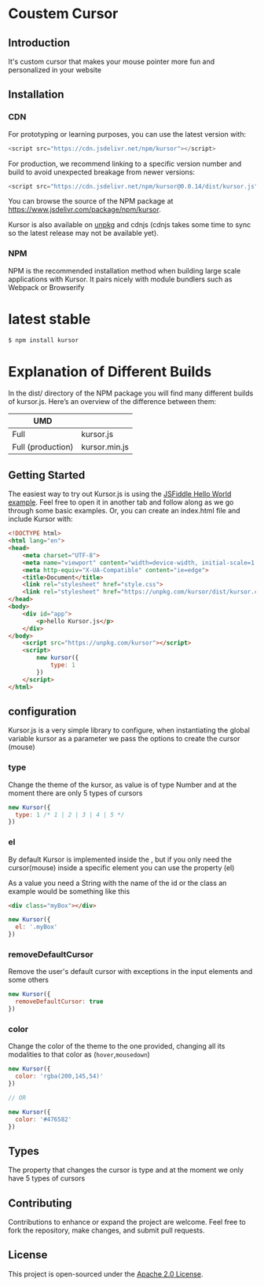 # Coustem Cursor

## Introduction
It's custom cursor that makes your mouse pointer more fun and personalized in your website

## Installation
### CDN
For prototyping or learning purposes, you can use the latest version with:

```js
<script src="https://cdn.jsdelivr.net/npm/kursor"></script>
```
For production, we recommend linking to a specific version number and build to avoid unexpected breakage from newer versions:

```js
<script src="https://cdn.jsdelivr.net/npm/kursor@0.0.14/dist/kursor.js"></script>
```
You can browse the source of the NPM package at https://www.jsdelivr.com/package/npm/kursor.

Kursor is also available on [unpkg](https://unpkg.com/kursor@0.1.6/dist/kursor.js) and cdnjs (cdnjs takes some time to sync so the latest release may not be available yet).

### NPM
NPM is the recommended installation method when building large scale applications with Kursor. It pairs nicely with module bundlers such as Webpack or Browserify

# latest stable
```cmd
$ npm install kursor
```
# Explanation of Different Builds
In the dist/ directory of the NPM package you will find many different builds of kursor.js. Here’s an overview of the difference between them:

| UMD                 |                 |
| ------------------- | --------------- |
| Full                | kursor.js       |
| Full (production)   | kursor.min.js   |

## Getting Started
The easiest way to try out Kursor.js is using the [JSFiddle Hello World example](https://jsfiddle.net/luisdanielroviracontreras/01xsk2fq/9/). Feel free to open it in another tab and follow along as we go through some basic examples. Or, you can create an index.html file and include Kursor with:

```html
<!DOCTYPE html>
<html lang="en">
<head>
    <meta charset="UTF-8">
    <meta name="viewport" content="width=device-width, initial-scale=1.0">
    <meta http-equiv="X-UA-Compatible" content="ie=edge">
    <title>Document</title>
    <link rel="stylesheet" href="style.css">
    <link rel="stylesheet" href="https://unpkg.com/kursor/dist/kursor.css">
</head>
<body>
    <div id="app">
        <p>hello Kursor.js</p>
    </div>
</body>
    <script src="https://unpkg.com/kursor"></script>
    <script>
        new kursor({
            type: 1
        })
    </script>
</html>
```

## configuration
Kursor.js is a very simple library to configure, when instantiating the global variable kursor as a parameter we pass the options to create the cursor (mouse)

### type
Change the theme of the kursor, as value is of type Number and at the moment there are only 5 types of cursors

```js
new Kursor({
  type: 1 /* 1 | 2 | 3 | 4 | 5 */
})
```

### el
By default Kursor is implemented inside the <body>, but if you only need the cursor(mouse) inside a specific element you can use the property (el)

As a value you need a String with the name of the id or the class an example would be something like this

```html
<div class="myBox"></div>
```
```js
new Kursor({
  el: '.myBox'
})
```
### removeDefaultCursor
Remove the user's default cursor with exceptions in the input elements and some others

```js
new Kursor({
  removeDefaultCursor: true
})
```
### color
Change the color of the theme to the one provided, changing all its modalities to that color as (`hover`,`mousedown`)

```js
new Kursor({
  color: 'rgba(200,145,54)'
})

// OR

new Kursor({
  color: '#476582'
})
```
## Types
The property that changes the cursor is type and at the moment we only have 5 types of cursors

## Contributing
Contributions to enhance or expand the project are welcome. Feel free to fork the repository, make changes, and submit pull requests.

## License
This project is open-sourced under the [Apache 2.0 License](LICENSE).
